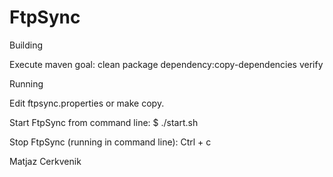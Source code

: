 FtpSync
=======


Building

Execute maven goal: clean package dependency:copy-dependencies verify


Running

Edit ftpsync.properties or make copy.

Start FtpSync from command line: $ ./start.sh <properties>

Stop FtpSync (running in command line): Ctrl + c



Matjaz Cerkvenik